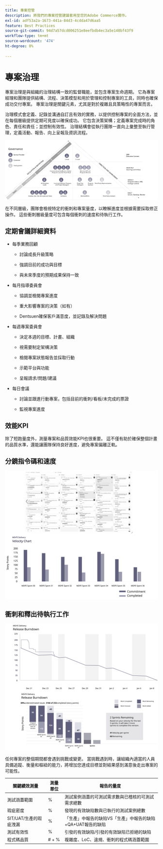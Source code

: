 ```yaml
---
title: 專案控管
description: 將我們的專案控管建議套用至您的Adobe Commerce實作。
exl-id: adf53a2a-1673-441a-84d3-4cdda47d6aa5
feature: Best Practices
source-git-commit: 94d7a57dcd006251e8eefbdb4ec3a5e140bf43f9
workflow-type: tm+mt
source-wordcount: '474'
ht-degree: 0%

---
```


# 專案治理

專案治理是與組織的治理結構一致的監督職能，並包含專案生命週期。 它為專案經理和團隊提供結構、流程、決策模型和用於管理和控制專案的工具，同時也確保成功交付專案。 專案治理是關鍵元素，尤其是對於複雜且具策略性的專案而言。

治理模式會定義、記錄並溝通自訂且有效的實務，以提供控制專案的全面方法，並在每個層級提供定期可見度以確保成功。 它包含決策架構；定義專案完成時的角色、責任和責任；並控制有效性。 治理結構會從執行團隊一直向上彙整至執行管理，定義活動、報告、向上呈報及資訊流程。

![專案治理資訊圖形](../../assets/playbooks/project-governance.svg)

在不同層級，團隊會檢視特定的衝刺和專案量度，以瞭解進度並根據需要採取修正操作。 這些衝刺層級量度可包含每個衝刺的速度和待執行工作。

## 定期會議詳細資料

- 每季業務回顧

   - 討論成長升級策略

   - 強調目前的成功與目標

   - 與未來季度的預期成果保持一致

- 每月指導委員會

   - 協調並檢閱專案進度

   - 重大影響專案的決策（如有）

   - Dentsuen確保客戶滿意度，並記錄及解決問題

- 每週專案委員會

   - 決定本週的目標、計畫、組織

   - 視需要制定架構決策

   - 檢閱專案狀態報告並採取行動

   - 示範平台與功能

   - 呈報請求/問題/建議

- 每日會議

   - 討論並跟進行動專案，包括目前的衝刺/看板/未完成的票證

   - 監視專案進度

## 效能KPI

除了短跑量度外，測量專案和品質效能KPI也很重要。 這不僅有助於確保整個計畫的品質水準，還能讓團隊保持良好進度，避免專案偏離正軌。

## 分鏡指令碼和速度

![範例Kanban面板](../../assets/playbooks/kanban-board-chart.svg)

## 衝刺和釋出待執行工作

![衝刺與釋出待執行工作圖表範例](../../assets/playbooks/sprint-release-burndown.svg)

任何專案的整個期間都會遇到挑戰或變更。 當挑戰遇到時，讓組織內適當的人員具備追蹤、衡量和樞紐的能力，將增加您達成目標並對結果感到滿意後走出專案的可能性。

<table>
<thead>
  <tr>
    <th>關鍵績效測量</th>
    <th>測量單位</th>
    <th>報告的量度</th>
  </tr>
</thead>
<tbody>
  <tr>
    <td>測試涵蓋範圍</td>
    <td>%</td>
    <td>測試案例涵蓋的可測試需求數與已稽核的可測試需求總數</td>
  </tr>
  <tr>
    <td>瑕疵密度</td>
    <td>%</td>
    <td>發現的有效缺陷數與已執行的測試案例總數</td>
  </tr>
  <tr>
    <td>SIT/UAT/生產的瑕疵洩漏</td>
    <td>%</td>
    <td>「生產」中報告的缺陷VS「生產」中報告的缺陷+QA+UAT報告的缺陷</td>
  </tr>
  <tr>
    <td>測試有效性</td>
    <td>%</td>
    <td>引發的有效缺陷/引發的有效缺陷已拒絕的缺陷</td>
  </tr>
  <tr>
    <td>程式碼品質</td>
    <td># + %</td>
    <td>複雜度、LoC、違規、衝刺的程式碼涵蓋範圍</td>
  </tr>
</tbody>
</table>
